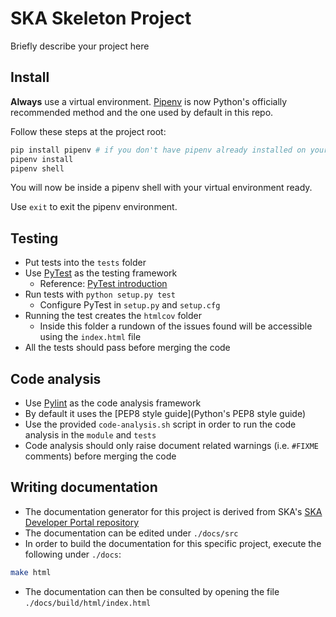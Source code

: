 SKA Skeleton Project
====================

Briefly describe your project here

Install 
-------

**Always** use a virtual environment. [Pipenv](https://pipenv.readthedocs.io/en/latest/) is now Python's officially
recommended method and the one used by default in this repo.

Follow these steps at the project root:

```bash
pip install pipenv # if you don't have pipenv already installed on your system
pipenv install
pipenv shell
```

You will now be inside a pipenv shell with your virtual environment ready.

Use `exit` to exit the pipenv environment.


Testing
-------

* Put tests into the `tests` folder
* Use [PyTest](https://pytest.org) as the testing framework
  - Reference: [PyTest introduction](http://pythontesting.net/framework/pytest/pytest-introduction/)
* Run tests with `python setup.py test`
  - Configure PyTest in `setup.py` and `setup.cfg`
* Running the test creates the `htmlcov` folder
    - Inside this folder a rundown of the issues found will be accessible using the `index.html` file
* All the tests should pass before merging the code 
 
 Code analysis
 -------------
 * Use [Pylint](https://www.pylint.org) as the code analysis framework
 * By default it uses the [PEP8 style guide](Python's PEP8 style guide)
 * Use the provided `code-analysis.sh` script in order to run the code analysis in the `module` and `tests`
 * Code analysis should only raise document related warnings (i.e. `#FIXME` comments) before merging the code
 
Writing documentation
 --------------------
 * The documentation generator for this project is derived from SKA's [SKA Developer Portal repository](https://github.com/ska-telescope/developer.skatelescope.org)
 * The documentation can be edited under `./docs/src`
 * In order to build the documentation for this specific project, execute the following under `./docs`:
 ```bash
make html
```
* The documentation can then be consulted by opening the file `./docs/build/html/index.html`
